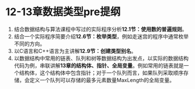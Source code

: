 # 12-13章数据类型pre提纲
1. 结合数据结构与算法课程中写过的实际程序分析**12.1节：使用数的普遍规则**。
2. 结合一个实际程序简要介绍**12.6节：枚举类型**，例如走迷宫的程序中通常枚举不同的方向。
3. 以C语言和C++语言为主讲解**12.9节：创建类型别名**。
4. 以数据结构中常用的链表、队列和树等数据结构为出发点，以实际的数据结构代码为例，串联讲解**13章的结构体、指针、全局变量**。例如常用的链表就是一个结构体，这个结构体中包含指针；对于一个队列而言，如果队列采取顺序存储，会定义一个队列可以存储的最多元素数量MaxLength的全局变量。